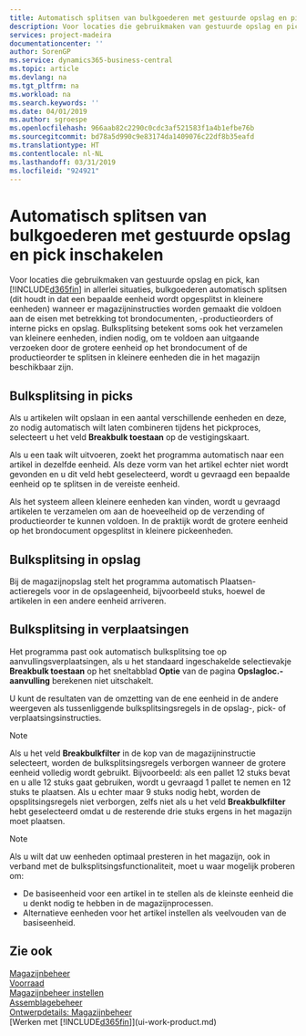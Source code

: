 ```yaml
---
title: Automatisch splitsen van bulkgoederen met gestuurde opslag en pick | Microsoft Docs
description: Voor locaties die gebruikmaken van gestuurde opslag en pick, kunt u eenheden opsplitsen in kleinere eenheden wanneer er magazijninstructies worden gemaakt die voldoen aan de eisen met betrekking tot brondocumenten, -productieorders of interne picks en opslag.
services: project-madeira
documentationcenter: ''
author: SorenGP
ms.service: dynamics365-business-central
ms.topic: article
ms.devlang: na
ms.tgt_pltfrm: na
ms.workload: na
ms.search.keywords: ''
ms.date: 04/01/2019
ms.author: sgroespe
ms.openlocfilehash: 966aab82c2290c0cdc3af521583f1a4b1efbe76b
ms.sourcegitcommit: bd78a5d990c9e83174da1409076c22df8b35eafd
ms.translationtype: HT
ms.contentlocale: nl-NL
ms.lasthandoff: 03/31/2019
ms.locfileid: "924921"
---
```

# <a name="enable-automatic-breaking-bulk-with-directed-put-away-and-pick"></a>Automatisch splitsen van bulkgoederen met gestuurde opslag en pick inschakelen
Voor locaties die gebruikmaken van gestuurde opslag en pick, kan [!INCLUDE[d365fin](includes/d365fin_md.md)] in allerlei situaties, bulkgoederen automatisch splitsen (dit houdt in dat een bepaalde eenheid wordt opgesplitst in kleinere eenheden) wanneer er magazijninstructies worden gemaakt die voldoen aan de eisen met betrekking tot brondocumenten, -productieorders of interne picks en opslag. Bulksplitsing betekent soms ook het verzamelen van kleinere eenheden, indien nodig, om te voldoen aan uitgaande verzoeken door de grotere eenheid op het brondocument of de productieorder te splitsen in kleinere eenheden die in het magazijn beschikbaar zijn.   

## <a name="breakbulking-in-picks"></a>Bulksplitsing in picks  
Als u artikelen wilt opslaan in een aantal verschillende eenheden en deze, zo nodig automatisch wilt laten combineren tijdens het pickproces, selecteert u het veld **Breakbulk toestaan** op de vestigingskaart.  

Als u een taak wilt uitvoeren, zoekt het programma automatisch naar een artikel in dezelfde eenheid. Als deze vorm van het artikel echter niet wordt gevonden en u dit veld hebt geselecteerd, wordt u gevraagd een bepaalde eenheid op te splitsen in de vereiste eenheid.  

Als het systeem alleen kleinere eenheden kan vinden, wordt u gevraagd artikelen te verzamelen om aan de hoeveelheid op de verzending of productieorder te kunnen voldoen. In de praktijk wordt de grotere eenheid op het brondocument opgesplitst in kleinere pickeenheden.  

## <a name="breakbulking-in-put-aways"></a>Bulksplitsing in opslag  
Bij de magazijnopslag stelt het programma automatisch Plaatsen-actieregels voor in de opslageenheid, bijvoorbeeld stuks, hoewel de artikelen in een andere eenheid arriveren.  

## <a name="breakbulking-in-movements"></a>Bulksplitsing in verplaatsingen  
Het programma past ook automatisch bulksplitsing toe op aanvullingsverplaatsingen, als u het standaard ingeschakelde selectievakje **Breakbulk toestaan** op het sneltabblad **Optie** van de pagina **Opslagloc.-aanvulling** berekenen niet uitschakelt.  

U kunt de resultaten van de omzetting van de ene eenheid in de andere weergeven als tussenliggende bulksplitsingsregels in de opslag-, pick- of verplaatsingsinstructies.  

> [!NOTE]  
>  Als u het veld **Breakbulkfilter** in de kop van de magazijninstructie selecteert, worden de bulksplitsingsregels verborgen wanneer de grotere eenheid volledig wordt gebruikt. Bijvoorbeeld: als een pallet 12 stuks bevat en u alle 12 stuks gaat gebruiken, wordt u gevraagd 1 pallet te nemen en 12 stuks te plaatsen. Als u echter maar 9 stuks nodig hebt, worden de opsplitsingsregels niet verborgen, zelfs niet als u het veld **Breakbulkfilter** hebt geselecteerd omdat u de resterende drie stuks ergens in het magazijn moet plaatsen.  

> [!NOTE]  
>  Als u wilt dat uw eenheden optimaal presteren in het magazijn, ook in verband met de bulksplitsingsfunctionaliteit, moet u waar mogelijk proberen om:  
>   
> - De basiseenheid voor een artikel in te stellen als de kleinste eenheid die u denkt nodig te hebben in de magazijnprocessen.  
> - Alternatieve eenheden voor het artikel instellen als veelvouden van de basiseenheid.  

## <a name="see-also"></a>Zie ook  
[Magazijnbeheer](warehouse-manage-warehouse.md)  
[Voorraad](inventory-manage-inventory.md)  
[Magazijnbeheer instellen](warehouse-setup-warehouse.md)     
[Assemblagebeheer](assembly-assemble-items.md)    
[Ontwerpdetails: Magazijnbeheer](design-details-warehouse-management.md)  
[Werken met [!INCLUDE[d365fin](includes/d365fin_md.md)]](ui-work-product.md)  
